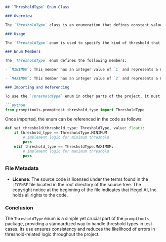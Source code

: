 ```markdown
## `ThresholdType` Enum Class

### Overview

The `ThresholdType` class is an enumeration that defines constant values representing different types of thresholds that can be applied to test cases within the project. This class is part of the `prompttools` package, specifically within the `prompttest` module, and is located at `/workspaces/documentation-generator/target_code/prompttools/prompttest/threshold_type.py`.

### Usage

The `ThresholdType` enum is used to specify the kind of threshold that a user wants to apply to a test case. It helps in maintaining a clear and standardized way of referring to threshold types across the project. By using an enum, the code becomes more readable and less prone to errors that might occur due to the use of plain strings or integers.

### Enum Members

The `ThresholdType` enum defines the following members:

- `MINIMUM`: This member has an integer value of `1` and represents a minimum threshold. It is used when the user wants to specify a lower bound for a test case, ensuring that the test value does not fall below this threshold.

- `MAXIMUM`: This member has an integer value of `2` and represents a maximum threshold. It is used when the user wants to specify an upper bound for a test case, ensuring that the test value does not exceed this threshold.

### Importing and Referencing

To use the `ThresholdType` enum in other parts of the project, it must first be imported:

```python
from prompttools.prompttest.threshold_type import ThresholdType
```

Once imported, the enum can be referenced in the code as follows:

```python
def set_threshold(threshold_type: ThresholdType, value: float):
    if threshold_type == ThresholdType.MINIMUM:
        # Implement logic for minimum threshold
        pass
    elif threshold_type == ThresholdType.MAXIMUM:
        # Implement logic for maximum threshold
        pass
```

### File Metadata

- **License**: The source code is licensed under the terms found in the `LICENSE` file located in the root directory of the source tree. The copyright notice at the beginning of the file indicates that Hegel AI, Inc. holds all rights to the code.

### Conclusion

The `ThresholdType` enum is a simple yet crucial part of the `prompttools` package, providing a standardized way to handle threshold types in test cases. Its use ensures consistency and reduces the likelihood of errors in threshold-related logic throughout the project.
```